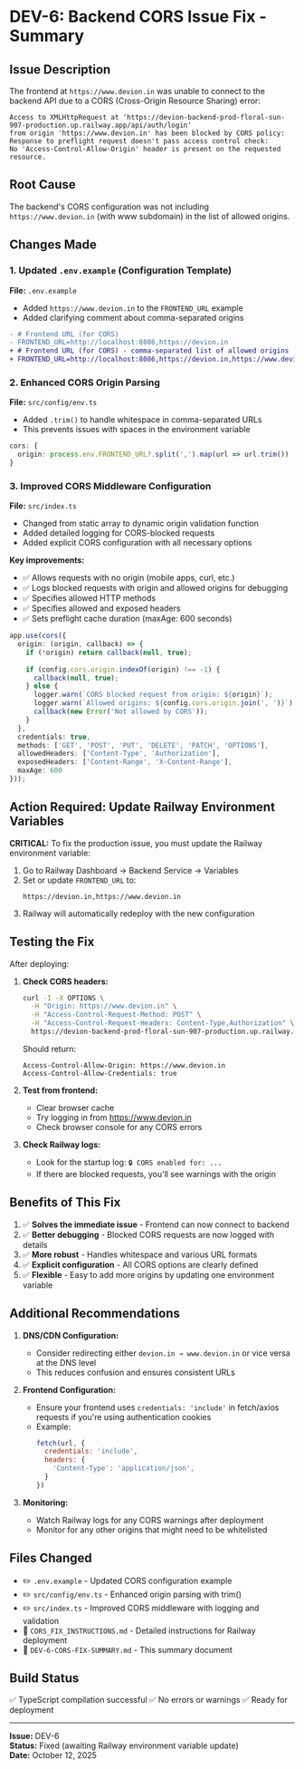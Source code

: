 # DEV-6: Backend CORS Issue Fix - Summary

## Issue Description
The frontend at `https://www.devion.in` was unable to connect to the backend API due to a CORS (Cross-Origin Resource Sharing) error:
```
Access to XMLHttpRequest at 'https://devion-backend-prod-floral-sun-907-production.up.railway.app/api/auth/login' 
from origin 'https://www.devion.in' has been blocked by CORS policy: 
Response to preflight request doesn't pass access control check: 
No 'Access-Control-Allow-Origin' header is present on the requested resource.
```

## Root Cause
The backend's CORS configuration was not including `https://www.devion.in` (with www subdomain) in the list of allowed origins.

## Changes Made

### 1. Updated `.env.example` (Configuration Template)
**File:** `.env.example`
- Added `https://www.devion.in` to the `FRONTEND_URL` example
- Added clarifying comment about comma-separated origins

```diff
- # Frontend URL (for CORS)
- FRONTEND_URL=http://localhost:8086,https://devion.in
+ # Frontend URL (for CORS) - comma-separated list of allowed origins
+ FRONTEND_URL=http://localhost:8086,https://devion.in,https://www.devion.in
```

### 2. Enhanced CORS Origin Parsing
**File:** `src/config/env.ts`
- Added `.trim()` to handle whitespace in comma-separated URLs
- This prevents issues with spaces in the environment variable

```typescript
cors: {
  origin: process.env.FRONTEND_URL?.split(',').map(url => url.trim()) || ['http://localhost:8086']
}
```

### 3. Improved CORS Middleware Configuration
**File:** `src/index.ts`
- Changed from static array to dynamic origin validation function
- Added detailed logging for CORS-blocked requests
- Added explicit CORS configuration with all necessary options

**Key improvements:**
- ✅ Allows requests with no origin (mobile apps, curl, etc.)
- ✅ Logs blocked requests with origin and allowed origins for debugging
- ✅ Specifies allowed HTTP methods
- ✅ Specifies allowed and exposed headers
- ✅ Sets preflight cache duration (maxAge: 600 seconds)

```typescript
app.use(cors({
  origin: (origin, callback) => {
    if (!origin) return callback(null, true);
    
    if (config.cors.origin.indexOf(origin) !== -1) {
      callback(null, true);
    } else {
      logger.warn(`CORS blocked request from origin: ${origin}`);
      logger.warn(`Allowed origins: ${config.cors.origin.join(', ')}`);
      callback(new Error('Not allowed by CORS'));
    }
  },
  credentials: true,
  methods: ['GET', 'POST', 'PUT', 'DELETE', 'PATCH', 'OPTIONS'],
  allowedHeaders: ['Content-Type', 'Authorization'],
  exposedHeaders: ['Content-Range', 'X-Content-Range'],
  maxAge: 600
}));
```

## Action Required: Update Railway Environment Variables

**CRITICAL:** To fix the production issue, you must update the Railway environment variable:

1. Go to Railway Dashboard → Backend Service → Variables
2. Set or update `FRONTEND_URL` to:
   ```
   https://devion.in,https://www.devion.in
   ```
3. Railway will automatically redeploy with the new configuration

## Testing the Fix

After deploying:

1. **Check CORS headers:**
   ```bash
   curl -I -X OPTIONS \
     -H "Origin: https://www.devion.in" \
     -H "Access-Control-Request-Method: POST" \
     -H "Access-Control-Request-Headers: Content-Type,Authorization" \
     https://devion-backend-prod-floral-sun-907-production.up.railway.app/api/auth/login
   ```
   
   Should return:
   ```
   Access-Control-Allow-Origin: https://www.devion.in
   Access-Control-Allow-Credentials: true
   ```

2. **Test from frontend:**
   - Clear browser cache
   - Try logging in from https://www.devion.in
   - Check browser console for any CORS errors

3. **Check Railway logs:**
   - Look for the startup log: `🔒 CORS enabled for: ...`
   - If there are blocked requests, you'll see warnings with the origin

## Benefits of This Fix

1. ✅ **Solves the immediate issue** - Frontend can now connect to backend
2. ✅ **Better debugging** - Blocked CORS requests are now logged with details
3. ✅ **More robust** - Handles whitespace and various URL formats
4. ✅ **Explicit configuration** - All CORS options are clearly defined
5. ✅ **Flexible** - Easy to add more origins by updating one environment variable

## Additional Recommendations

1. **DNS/CDN Configuration:**
   - Consider redirecting either `devion.in → www.devion.in` or vice versa at the DNS level
   - This reduces confusion and ensures consistent URLs

2. **Frontend Configuration:**
   - Ensure your frontend uses `credentials: 'include'` in fetch/axios requests if you're using authentication cookies
   - Example:
     ```javascript
     fetch(url, {
       credentials: 'include',
       headers: {
         'Content-Type': 'application/json',
       }
     })
     ```

3. **Monitoring:**
   - Watch Railway logs for any CORS warnings after deployment
   - Monitor for any other origins that might need to be whitelisted

## Files Changed

- ✏️ `.env.example` - Updated CORS configuration example
- ✏️ `src/config/env.ts` - Enhanced origin parsing with trim()
- ✏️ `src/index.ts` - Improved CORS middleware with logging and validation
- 📄 `CORS_FIX_INSTRUCTIONS.md` - Detailed instructions for Railway deployment
- 📄 `DEV-6-CORS-FIX-SUMMARY.md` - This summary document

## Build Status

✅ TypeScript compilation successful
✅ No errors or warnings
✅ Ready for deployment

---

**Issue:** DEV-6  
**Status:** Fixed (awaiting Railway environment variable update)  
**Date:** October 12, 2025
